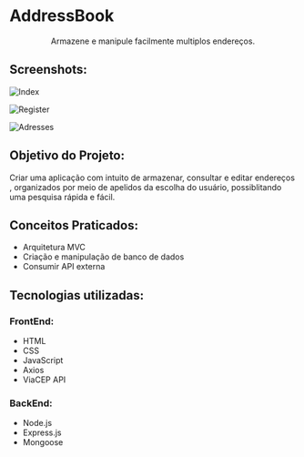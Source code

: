 # AddressBook

<div align="center">Armazene e manipule facilmente multiplos endereços.</div>

## Screenshots: 
![Index](https://user-images.githubusercontent.com/108197477/192399597-27a9280d-79d1-44ee-b448-4953499c3961.png)

![Register](https://user-images.githubusercontent.com/108197477/192399650-90f5a8d0-dda9-468e-9402-d43963c54948.png)

![Adresses](https://user-images.githubusercontent.com/108197477/192399678-1ab6f395-a6c5-475a-bf70-8d2a2091a55f.png)

## Objetivo do Projeto:

Criar uma aplicação com intuito de armazenar, consultar e editar endereços , organizados por meio de apelidos da escolha do usuário, possiblitando uma pesquisa rápida e fácil.

## Conceitos Praticados:
<ul> 
<li>Arquitetura MVC</li>
<li>Criação e manipulação de banco de dados</li>
<li>Consumir API externa</li>
</ul>

## Tecnologias utilizadas:

### FrontEnd:

<ul> 
<li>HTML</li>
<li>CSS</li>
<li>JavaScript</li>
<li>Axios </li>
<li>ViaCEP API</li>
</ul>

### BackEnd:

<ul> 
<li>Node.js</li>
<li>Express.js</li>
<li>Mongoose</li>

</ul>

